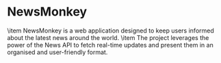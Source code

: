 # NewsMonkey
\item NewsMonkey is a web application designed to keep users informed about the latest news around the world.
\item The project  leverages the power of the News API to fetch real-time updates   and present them in an organised and user-friendly format.
